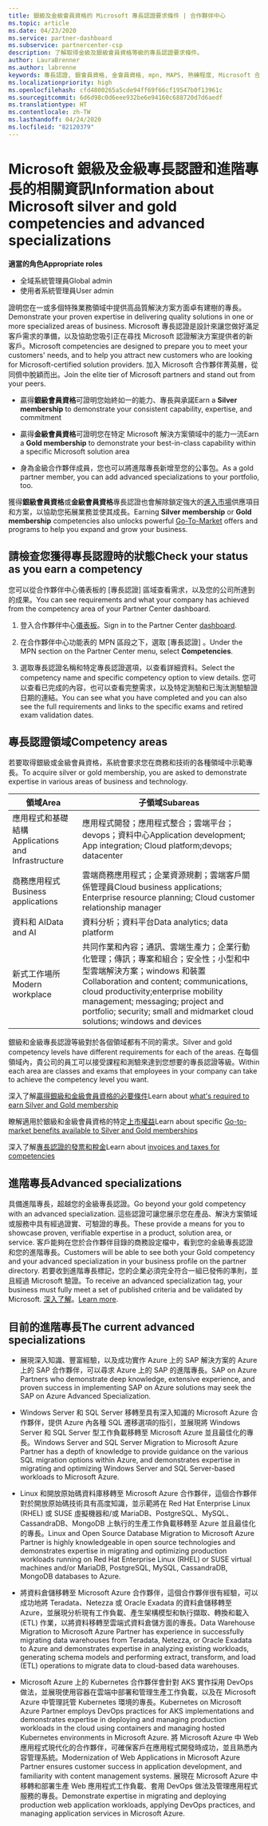 ```yaml
---
title: 銀級及金級會員資格的 Microsoft 專長認證要求條件 | 合作夥伴中心
ms.topic: article
ms.date: 04/23/2020
ms.service: partner-dashboard
ms.subservice: partnercenter-csp
description: 了解取得金級及銀級會員資格等級的專長認證要求條件。
author: LauraBrenner
ms.author: labrenne
keywords: 專長認證, 銀會員資格, 金會員資格, mpn, MAPS, 熟練程度, Microsoft 合作夥伴網路, 網路會員資格, 進階專長
ms.localizationpriority: high
ms.openlocfilehash: cfd4800265a5cde94ff69f66cf19547b0f13961c
ms.sourcegitcommit: 6d6d98c0d6eee932be6e94160c688720d7d6aedf
ms.translationtype: HT
ms.contentlocale: zh-TW
ms.lasthandoff: 04/24/2020
ms.locfileid: "82120379"
---
```

# <a name="information-about-microsoft-silver-and-gold-competencies-and-advanced-specializations"></a><span data-ttu-id="af245-104">Microsoft 銀級及金級專長認證和進階專長的相關資訊</span><span class="sxs-lookup"><span data-stu-id="af245-104">Information about Microsoft silver and gold competencies and advanced specializations</span></span>

<span data-ttu-id="af245-105">**適當的角色**</span><span class="sxs-lookup"><span data-stu-id="af245-105">**Appropriate roles**</span></span>
-    <span data-ttu-id="af245-106">全域系統管理員</span><span class="sxs-lookup"><span data-stu-id="af245-106">Global admin</span></span>
-    <span data-ttu-id="af245-107">使用者系統管理員</span><span class="sxs-lookup"><span data-stu-id="af245-107">User admin</span></span>

<span data-ttu-id="af245-108">證明您在一或多個特殊業務領域中提供高品質解決方案方面卓有建樹的專長。</span><span class="sxs-lookup"><span data-stu-id="af245-108">Demonstrate your proven expertise in delivering quality solutions in one or more specialized areas of business.</span></span> <span data-ttu-id="af245-109">Microsoft 專長認證是設計來讓您做好滿足客戶需求的準備，以及協助您吸引正在尋找 Microsoft 認證解決方案提供者的新客戶。</span><span class="sxs-lookup"><span data-stu-id="af245-109">Microsoft competencies are designed to prepare you to meet your customers' needs, and to help you attract new customers who are looking for Microsoft-certified solution providers.</span></span> <span data-ttu-id="af245-110">加入 Microsoft 合作夥伴菁英層，從同儕中脫穎而出。</span><span class="sxs-lookup"><span data-stu-id="af245-110">Join the elite tier of Microsoft partners and stand out from your peers.</span></span>

- <span data-ttu-id="af245-111">贏得**銀級會員資格**可證明您始終如一的能力、專長與承諾</span><span class="sxs-lookup"><span data-stu-id="af245-111">Earn a **Silver membership** to demonstrate your consistent capability, expertise, and commitment</span></span>

- <span data-ttu-id="af245-112">贏得**金級會員資格**可證明您在特定 Microsoft 解決方案領域中的能力一流</span><span class="sxs-lookup"><span data-stu-id="af245-112">Earn a **Gold membership** to demonstrate your best-in-class capability within a specific Microsoft solution area</span></span>

- <span data-ttu-id="af245-113">身為金級合作夥伴成員，您也可以將進階專長新增至您的公事包。</span><span class="sxs-lookup"><span data-stu-id="af245-113">As a gold partner member, you can add advanced specializations to your portfolio, too.</span></span>

<span data-ttu-id="af245-114">獲得**銀級會員資格**或**金級會員資格**專長認證也會解除鎖定強大的[進入市場](mpn-learn-about-go-to-market-benefits.md)供應項目和方案，以協助您拓展業務並使其成長。</span><span class="sxs-lookup"><span data-stu-id="af245-114">Earning **Silver membership** or **Gold membership** competencies also unlocks powerful [Go-To-Market](mpn-learn-about-go-to-market-benefits.md) offers and programs to help you expand and grow your business.</span></span>

## <a name="check-your-status-as-you-earn-a-competency"></a><span data-ttu-id="af245-115">請檢查您獲得專長認證時的狀態</span><span class="sxs-lookup"><span data-stu-id="af245-115">Check your status as you earn a competency</span></span>

<span data-ttu-id="af245-116">您可以從合作夥伴中心儀表板的 [專長認證] 區域查看需求，以及您的公司所達到的成果。</span><span class="sxs-lookup"><span data-stu-id="af245-116">You can see requirements and what your company has achieved from the competency area of your Partner Center dashboard.</span></span>

1. <span data-ttu-id="af245-117">登入合作夥伴中心[儀表板](https://partner.microsoft.com/dashboard/home)。</span><span class="sxs-lookup"><span data-stu-id="af245-117">Sign in to the Partner Center [dashboard](https://partner.microsoft.com/dashboard/home).</span></span>

2. <span data-ttu-id="af245-118">在合作夥伴中心功能表的 MPN 區段之下，選取 [專長認證]  。</span><span class="sxs-lookup"><span data-stu-id="af245-118">Under the MPN section on the Partner Center menu, select **Competencies**.</span></span> 

3. <span data-ttu-id="af245-119">選取專長認證名稱和特定專長認證選項，以查看詳細資料。</span><span class="sxs-lookup"><span data-stu-id="af245-119">Select the competency name and specific competency option to view details.</span></span> <span data-ttu-id="af245-120">您可以查看已完成的內容，也可以查看完整需求，以及特定測驗和已淘汰測驗驗證日期的連結。</span><span class="sxs-lookup"><span data-stu-id="af245-120">You can see what you have completed and you can also see the full requirements and links to the specific exams and retired exam validation dates.</span></span>

## <a name="competency-areas"></a><span data-ttu-id="af245-121">專長認證領域</span><span class="sxs-lookup"><span data-stu-id="af245-121">Competency areas</span></span>

<span data-ttu-id="af245-122">若要取得銀級或金級會員資格，系統會要求您在商務和技術的各種領域中示範專長。</span><span class="sxs-lookup"><span data-stu-id="af245-122">To acquire silver or gold membership, you are asked to demonstrate expertise in various areas of business and technology.</span></span>

|<span data-ttu-id="af245-123">**領域**</span><span class="sxs-lookup"><span data-stu-id="af245-123">**Area**</span></span>            |<span data-ttu-id="af245-124">**子領域**</span><span class="sxs-lookup"><span data-stu-id="af245-124">**Subareas**</span></span>                    |
|--------------------|--------------------------------|
|<span data-ttu-id="af245-125">應用程式和基礎結構</span><span class="sxs-lookup"><span data-stu-id="af245-125">Applications and Infrastructure</span></span>|<span data-ttu-id="af245-126">應用程式開發；應用程式整合；雲端平台；devops；資料中心</span><span class="sxs-lookup"><span data-stu-id="af245-126">Application development; App integration; Cloud platform;devops; datacenter</span></span>|
|<span data-ttu-id="af245-127">商務應用程式</span><span class="sxs-lookup"><span data-stu-id="af245-127">Business applications</span></span> |<span data-ttu-id="af245-128">雲端商務應用程式；企業資源規劃；雲端客戶關係管理員</span><span class="sxs-lookup"><span data-stu-id="af245-128">Cloud business applications; Enterprise resource planning; Cloud customer relationship manager</span></span>|
|<span data-ttu-id="af245-129">資料和 AI</span><span class="sxs-lookup"><span data-stu-id="af245-129">Data and AI</span></span>|<span data-ttu-id="af245-130">資料分析；資料平台</span><span class="sxs-lookup"><span data-stu-id="af245-130">Data analytics; data platform</span></span>|
|<span data-ttu-id="af245-131">新式工作場所</span><span class="sxs-lookup"><span data-stu-id="af245-131">Modern workplace</span></span>| <span data-ttu-id="af245-132">共同作業和內容；通訊、雲端生產力；企業行動化管理；傳訊；專案和組合；安全性；小型和中型雲端解決方案；windows 和裝置</span><span class="sxs-lookup"><span data-stu-id="af245-132">Collaboration and content; communications, cloud productivity;enterprise mobility management; messaging; project and portfolio; security; small and midmarket cloud solutions; windows and devices</span></span>|

<span data-ttu-id="af245-133">銀級和金級專長認證等級對於各個領域都有不同的需求。</span><span class="sxs-lookup"><span data-stu-id="af245-133">Silver and gold competency levels have different requirements for each of the areas.</span></span> <span data-ttu-id="af245-134">在每個領域內，貴公司的員工可以接受課程和測驗來達到您想要的專長認證等級。</span><span class="sxs-lookup"><span data-stu-id="af245-134">Within each area are classes and exams that employees in your company can take to achieve the competency level you want.</span></span>


<span data-ttu-id="af245-135">深入了解[贏得銀級和金級會員資格的必要條件](https://partner.microsoft.com/membership/competencies)</span><span class="sxs-lookup"><span data-stu-id="af245-135">Learn about [what's required to earn Silver and Gold membership](https://partner.microsoft.com/membership/competencies)</span></span>

<span data-ttu-id="af245-136">瞭解適用於銀級和金級會員資格的特定[上市權益](mpn-learn-about-go-to-market-benefits.md)</span><span class="sxs-lookup"><span data-stu-id="af245-136">Learn about specific [Go-to-market benefits available to Silver and Gold memberships](mpn-learn-about-go-to-market-benefits.md)</span></span> 

<span data-ttu-id="af245-137">深入了解[專長認證的發票和稅金](mpn-view-print-maps-invoice.md)</span><span class="sxs-lookup"><span data-stu-id="af245-137">Learn about [invoices and taxes for competencies](mpn-view-print-maps-invoice.md)</span></span>

## <a name="advanced-specializations"></a><span data-ttu-id="af245-138">進階專長</span><span class="sxs-lookup"><span data-stu-id="af245-138">Advanced specializations</span></span>

<span data-ttu-id="af245-139">具備進階專長，超越您的金級專長認證。</span><span class="sxs-lookup"><span data-stu-id="af245-139">Go beyond your gold competency with an advanced specialization.</span></span> <span data-ttu-id="af245-140">這些認證可讓您展示您在產品、解決方案領域或服務中具有經過證實、可驗證的專長。</span><span class="sxs-lookup"><span data-stu-id="af245-140">These provide a means for you to showcase proven, verifiable expertise in a product, solution area, or service.</span></span> <span data-ttu-id="af245-141">客戶能夠在您於合作夥伴目錄的商務設定檔中，看到您的金級專長認證和您的進階專長。</span><span class="sxs-lookup"><span data-stu-id="af245-141">Customers will be able to see both your Gold competency and your advanced specialization in your business profile on the partner directory.</span></span> <span data-ttu-id="af245-142">若要收到進階專長標記，您的企業必須完全符合一組已發佈的準則，並且經過 Microsoft 驗證。</span><span class="sxs-lookup"><span data-stu-id="af245-142">To receive an advanced specialization tag, your business must fully meet a set of published criteria and be validated by Microsoft.</span></span> <span data-ttu-id="af245-143">[深入了解](https://partner.microsoft.com/membership/competencies#tab-content-2)。</span><span class="sxs-lookup"><span data-stu-id="af245-143">[Learn more](https://partner.microsoft.com/membership/competencies#tab-content-2).</span></span> 

## <a name="the-current-advanced-specializations"></a><span data-ttu-id="af245-144">目前的進階專長</span><span class="sxs-lookup"><span data-stu-id="af245-144">The current advanced specializations</span></span>

- <span data-ttu-id="af245-145">展現深入知識、豐富經驗，以及成功實作 Azure 上的 SAP 解決方案的 Azure 上的 SAP 合作夥伴，可以尋求 Azure 上的 SAP 的進階專長。</span><span class="sxs-lookup"><span data-stu-id="af245-145">SAP on Azure Partners who demonstrate deep knowledge, extensive experience, and proven success in implementing SAP on Azure solutions may seek the SAP on Azure Advanced Specialization.</span></span>

- <span data-ttu-id="af245-146">Windows Server 和 SQL Server 移轉至具有深入知識的 Microsoft Azure 合作夥伴，提供 Azure 內各種 SQL 遷移選項的指引，並展現將 Windows Server 和 SQL Server 型工作負載移轉至 Microsoft Azure 並且最佳化的專長。</span><span class="sxs-lookup"><span data-stu-id="af245-146">Windows Server and SQL Server Migration to Microsoft Azure Partner has a depth of knowledge to provide guidance on the various SQL migration options within Azure, and demonstrates expertise in migrating and optimizing Windows Server and SQL Server-based workloads to Microsoft Azure.</span></span> 

- <span data-ttu-id="af245-147">Linux 和開放原始碼資料庫移轉至 Microsoft Azure 合作夥伴，這個合作夥伴對於開放原始碼技術具有高度知識，並示範將在 Red Hat Enterprise Linux (RHEL) 或 SUSE 虛擬機器和/或 MariaDB、PostgreSQL、MySQL、CassandraDB、MongoDB 上執行的生產工作負載移轉至 Azure 並且最佳化的專長。</span><span class="sxs-lookup"><span data-stu-id="af245-147">Linux and Open Source Database Migration to Microsoft Azure Partner is highly knowledgeable in open source technologies and demonstrates expertise in migrating and optimizing production workloads running on Red Hat Enterprise Linux (RHEL) or SUSE virtual machines and/or MariaDB, PostgreSQL, MySQL, CassandraDB, MongoDB databases to Azure.</span></span>

- <span data-ttu-id="af245-148">將資料倉儲移轉至 Microsoft Azure 合作夥伴，這個合作夥伴很有經驗，可以成功地將 Teradata、Netezza 或 Oracle Exadata 的資料倉儲移轉至 Azure，並展現分析現有工作負載、產生架構模型和執行擷取、轉換和載入 (ETL) 作業，以將資料移轉至雲端式資料倉儲方面的專長。</span><span class="sxs-lookup"><span data-stu-id="af245-148">Data Warehouse Migration to Microsoft Azure Partner has experience in successfully migrating data warehouses from Teradata, Netezza, or Oracle Exadata to Azure and demonstrates expertise in analyzing existing workloads, generating schema models and performing extract, transform, and load (ETL) operations to migrate data to cloud-based data warehouses.</span></span>

- <span data-ttu-id="af245-149">Microsoft Azure 上的 Kubernetes 合作夥伴會針對 AKS 實作採用 DevOps 做法，並展現使用容器在雲端中部署和管理生產工作負載，以及在 Microsoft Azure 中管理託管 Kubernetes 環境的專長。</span><span class="sxs-lookup"><span data-stu-id="af245-149">Kubernetes on Microsoft Azure Partner employs DevOps practices for AKS implementations and demonstrates expertise in deploying and managing production workloads in the cloud using containers and managing hosted Kubernetes environments in Microsoft Azure.</span></span>
<span data-ttu-id="af245-150">將 Microsoft Azure 中 Web 應用程式現代化的合作夥伴，可確保客戶在應用程式開發時成功，並且熟悉內容管理系統。</span><span class="sxs-lookup"><span data-stu-id="af245-150">Modernization of Web Applications in Microsoft Azure Partner ensures customer success in application development, and familiarity with content management systems.</span></span> <span data-ttu-id="af245-151">展現在 Microsoft Azure 中移轉和部署生產 Web 應用程式工作負載、套用 DevOps 做法及管理應用程式服務的專長。</span><span class="sxs-lookup"><span data-stu-id="af245-151">Demonstrate expertise in migrating and deploying production web application workloads, applying DevOps practices, and managing application services in Microsoft Azure.</span></span>
